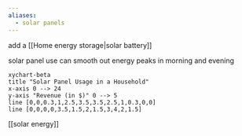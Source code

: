 ```yaml
---
aliases:
  - solar panels
---
```

add a [[Home energy storage|solar battery]] 

solar panel use can smooth out energy peaks in morning and evening
```mermaid
xychart-beta
title "Solar Panel Usage in a Household"
x-axis 0 --> 24
y-axis "Revenue (in $)" 0 --> 5
line [0,0,0.3,1,2.5,3.5,3.5,2.5,1,0.3,0,0]
line [0,0,0,0,3.5,1.5,2,1.5,3,4,2,1.5]
```

[[solar energy]]